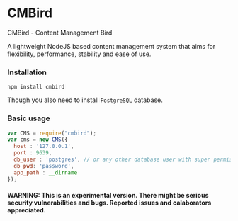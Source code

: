 # CMBird #

CMBird -  Content Management Bird

A lightweight NodeJS based content management system that aims for flexibility, performance, stability and ease of use.

### Installation ###

`npm install cmbird`

Though you also need to install `PostgreSQL` database.

### Basic usage ###

```javascript
var CMS = require("cmbird");
var cms = new CMS({
  host : '127.0.0.1',
  port : 9639,
  db_user : 'postgres', // or any other database user with super permissions
  db_pwd: 'password',
  app_path : __dirname
});
```

#### WARNING: This is an experimental version. There might be serious security vulnerabilities and bugs. Reported issues and calaborators appreciated. ####
